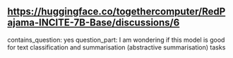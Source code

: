 ## https://huggingface.co/togethercomputer/RedPajama-INCITE-7B-Base/discussions/6

contains_question: yes
question_part: I am wondering if this model is good for text classification and summarisation (abstractive summarisation) tasks
